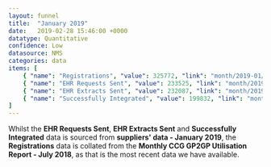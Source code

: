```yaml
---
layout: funnel
title:  "January 2019"
date:   2019-02-28 15:46:00 +0000
datatype: Quantitative
confidence: Low
datasource: NMS
categories: data
items: [
    { "name": "Registrations", "value": 325772, "link": "month/2019-01/registrations/registrations" },
    { "name": "EHR Requests Sent", "value": 233525, "link": "month/2019-01/requests/requests" },
    { "name": "EHR Extracts Sent", "value": 232087, "link": "month/2019-01/extracts/extracts" },
    { "name": "Successfully Integrated", "value": 199832, "link": "month/2019-01/integrations/integrations"}
]
---
```

Whilst the **EHR Requests Sent**, **EHR Extracts Sent** and **Successfully Integrated** data is sourced from **suppliers' data - January 2019**, the **Registrations** data is collated from the **Monthly CCG GP2GP Utilisation Report - July 2018**, as that is the most recent data we have available.